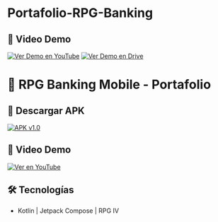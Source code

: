 # Portafolio-RPG-Banking
## 🎥 Video Demo
[![Ver Demo en YouTube](https://img.shields.io/badge/YouTube-Ver_Demo-red)](https://youtu.be/TU_ID_DEL_VIDEO)
[![Ver Demo en Drive](https://img.shields.io/badge/Google_Drive-Ver_Demo-blue)](URL_DE_DRIVE)
# 🏦 RPG Banking Mobile - Portafolio

## 📲 Descargar APK
[![APK v1.0](https://img.shields.io/badge/Descargar_APK-3DDC84)](https://github.com/Eduardo-debug-cr/Portafolio-RPG-Banking/raw/main/android-app/app-release.apk)

## 🎥 Video Demo
[![Ver en YouTube](https://img.shields.io/badge/YouTube-Ver_Demo-red)](URL_DEL_VIDEO)

## 🛠 Tecnologías
- Kotlin | Jetpack Compose | RPG IV
